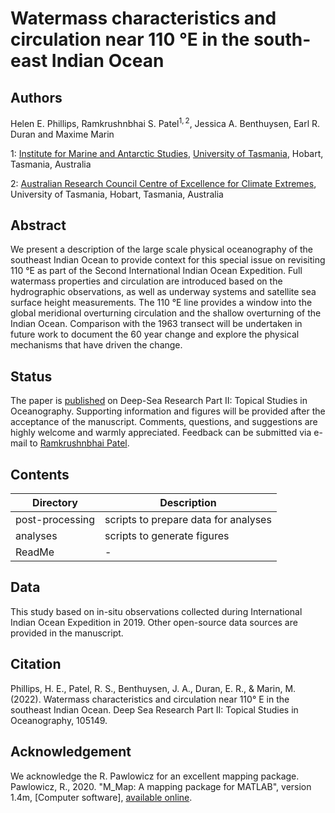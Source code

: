 # Watermass characteristics and circulation near 110 &deg;E in the south-east Indian Ocean
## Authors
Helen E. Phillips, Ramkrushnbhai S. Patel$^{1,2}$, Jessica A. Benthuysen, Earl R. Duran and Maxime Marin

1: [Institute for Marine and Antarctic Studies](https://www.imas.utas.edu.au), [University of Tasmania](https://www.utas.edu.au), Hobart, Tasmania, Australia

2: [Australian Research Council Centre of Excellence for Climate Extremes](https://climateextremes.org.au), University of Tasmania, Hobart, Tasmania, Australia

## Abstract
We present a description of the large scale physical oceanography of the southeast Indian Ocean to provide context for this special issue on revisiting 110 &deg;E as part of the Second International Indian Ocean Expedition. Full watermass properties and circulation are introduced based on the hydrographic observations, as well as underway systems and satellite sea surface height measurements. The 110 &deg;E line provides a window into the global meridional overturning circulation and the shallow overturning of the Indian Ocean. Comparison with the 1963 transect will be undertaken in future work to document the 60 year change and explore the physical mechanisms that have driven the change.

## Status
The paper is [published](https://doi.org/10.1016/j.dsr2.2022.105149) on Deep-Sea Research Part II: Topical Studies in Oceanography. Supporting information and figures will be provided after the acceptance of the manuscript. Comments, questions, and suggestions are highly welcome and warmly appreciated. Feedback can be submitted via e-mail to [Ramkrushnbhai Patel](Ramkrushnbhai.Patel@utas.edu.au).
## Contents
Directory | Description
--------- | ----------
post-processing | scripts to prepare data for analyses
analyses | scripts to generate figures
ReadMe | -

## Data
This study based on in-situ observations collected during International Indian Ocean Expedition in 2019. Other open-source data sources are provided in the manuscript.

## Citation
Phillips, H. E., Patel, R. S., Benthuysen, J. A., Duran, E. R., & Marin, M. (2022). Watermass characteristics and circulation near 110° E in the southeast Indian Ocean. Deep Sea Research Part II: Topical Studies in Oceanography, 105149.

## Acknowledgement
We acknowledge the R. Pawlowicz for an excellent mapping package. Pawlowicz, R., 2020. "M_Map: A mapping package for MATLAB", version 1.4m, [Computer software], [available online](www.eoas.ubc.ca/~rich/map.html).
